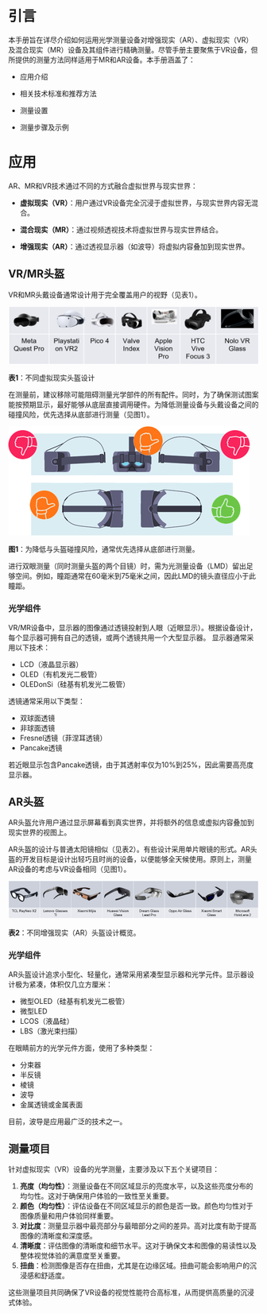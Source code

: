 # 引言

本手册旨在详尽介绍如何运用光学测量设备对增强现实（AR）、虚拟现实（VR）及混合现实（MR）设备及其组件进行精确测量。尽管手册主要聚焦于VR设备，但所提供的测量方法同样适用于MR和AR设备。本手册涵盖了：

- 应用介绍

- 相关技术标准和推荐方法

- 测量设置

- 测量步骤及示例

  

# 应用

AR、MR和VR技术通过不同的方式融合虚拟世界与现实世界：

- **虚拟现实（VR）**：用户通过VR设备完全沉浸于虚拟世界，与现实世界内容无混合。

- **混合现实（MR）**：通过视频透视技术将虚拟世界与现实世界结合。

- **增强现实（AR）**：通过透视显示器（如波导）将虚拟内容叠加到现实世界。

  

## VR/MR头盔

VR和MR头戴设备通常设计用于完全覆盖用户的视野（见表1）。

![](assets\image-20240705202814999.png)

**表1**：不同虚拟现实头盔设计



在测量前，建议移除可能阻碍测量光学部件的所有配件。同时，为了确保测试图案能按预期显示，最好能够从底层直接调用硬件。为降低测量设备与头戴设备之间的碰撞风险，优先选择从底部进行测量（见图1）。

![image-20240705191951060](assets\image-20240705191951060.png)

**图1**：为降低与头盔碰撞风险，通常优先选择从底部进行测量。



进行双眼测量（同时测量头盔的两个目镜）时，需为光测量设备（LMD）留出足够空间。例如，瞳距通常在60毫米到75毫米之间，因此LMD的镜头直径应小于此瞳距。



### 光学组件

VR/MR设备中，显示器的图像通过透镜投射到人眼（近眼显示）。根据设备设计，每个显示器可拥有自己的透镜，或两个透镜共用一个大型显示器。
显示器通常采用以下技术：

- LCD（液晶显示器）
- OLED（有机发光二极管）
- OLEDonSi（硅基有机发光二极管）

透镜通常采用以下类型：

- 双球面透镜
- 非球面透镜
- Fresnel透镜（菲涅耳透镜）
- Pancake透镜

若近眼显示包含Pancake透镜，由于其透射率仅为10%到25%，因此需要高亮度显示器。



## AR头盔

AR头盔允许用户通过显示屏幕看到真实世界，并将额外的信息或虚拟内容叠加到现实世界的视图上。

AR头盔的设计与普通太阳镜相似（见表2）。有些设计采用单片眼镜的形式。AR头盔的开发目标是设计出轻巧且时尚的设备，以便能够全天候使用。原则上，测量AR设备的考虑与VR设备相同（见图1）。

![image-20240705194742164](assets\image-20240705194742164.png)

**表2**：不同增强现实（AR）头盔设计概览。



### 光学组件

AR头盔设计追求小型化、轻量化，通常采用紧凑型显示器和光学元件。显示器设计极为紧凑，体积仅几立方厘米：

- 微型OLED（硅基有机发光二极管）
- 微型LED
- LCOS（液晶硅）
- LBS（激光束扫描）

在眼睛前方的光学元件方面，使用了多种类型：

-	分束器
-	半反镜
-	棱镜
-	波导
-	金属透镜或金属表面

目前，波导是应用最广泛的技术之一。



## 测量项目

针对虚拟现实（VR）设备的光学测量，主要涉及以下五个关键项目：

1. **亮度（均匀性）**：测量设备在不同区域显示的亮度水平，以及这些亮度分布的均匀性。这对于确保用户体验的一致性至关重要。
2. **颜色（均匀性）**：评估设备在不同区域显示的颜色是否一致。颜色均匀性对于图像质量和用户体验同样重要。
3. **对比度**：测量显示器中最亮部分与最暗部分之间的差异。高对比度有助于提高图像的清晰度和深度感。
4. **清晰度**：评估图像的清晰度和细节水平。这对于确保文本和图像的易读性以及整体视觉体验的满意度至关重要。
5. **扭曲**：检测图像是否存在扭曲，尤其是在边缘区域。扭曲可能会影响用户的沉浸感和舒适度。

这些测量项目共同确保了VR设备的视觉性能符合高标准，从而提供高质量的沉浸式体验。

